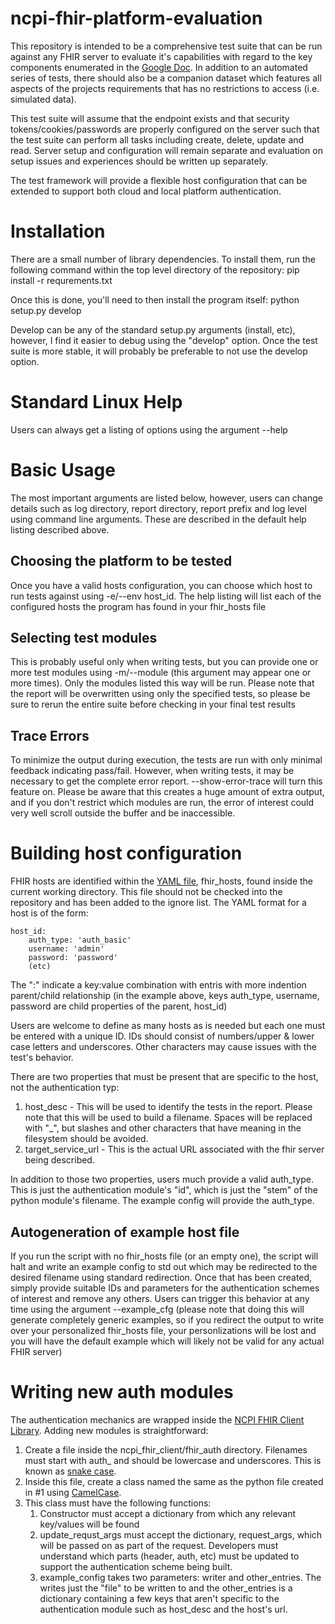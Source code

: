 # ncpi-fhir-platform-evaluation
This repository is intended to be a comprehensive test suite that can be run against any FHIR server to evaluate it's capabilities with regard to the key components enumerated in the [Google Doc](https://docs.google.com/document/d/14v262NcQ3gi_zA2aYhGA1n57jqyu9iyv4lx5y0ldfRA/edit#heading=h.v5btdkozye9p). In addition to an automated series of tests, there should also be a companion dataset which features all aspects of the projects requirements that has no restrictions to access (i.e. simulated data). 

This test suite will assume that the endpoint exists and that security tokens/cookies/passwords are properly configured on the server such that the test suite can perform all tasks including create, delete, update and read. Server setup and configuration will remain separate and evaluation on setup issues and experiences should be written up separately.

The test framework will provide a flexible host configuration that can be extended to support both cloud and local platform authentication.

# Installation
There are a small number of library dependencies. To install them, run the following command within the top level directory of the repository:
    pip install -r requrements.txt

Once this is done, you'll need to then install the program itself:
    python setup.py develop

Develop can be any of the standard setup.py arguments (install, etc), however, I find it easier to debug using the "develop" option. Once the test suite is more stable, it will probably be preferable to not use the develop option.

# Standard Linux Help
Users can always get a listing of options using the argument --help

# Basic Usage
The most important arguments are listed below, however, users can change details such as log directory, report directory, report prefix and log level using command line arguments. These are described in the default help listing described above.

## Choosing the platform to be tested
Once you have a valid hosts configuration, you can choose which host to run tests against using -e/--env host_id. The help listing will list each of the configured hosts the program has found in your fhir_hosts file

## Selecting test modules
This is probably useful only when writing tests, but you can provide one or more test modules using -m/--module (this argument may appear one or more times). Only the modules listed this way will be run. Please note that the report will be overwritten using only the specified tests, so please be sure to rerun the entire suite before checking in your final test results

## Trace Errors
To minimize the output during execution, the tests are run with only minimal feedback indicating pass/fail. However, when writing tests, it may be necessary to get the complete error report. --show-error-trace will turn this feature on. Please be aware that this creates a huge amount of extra output, and if you don't restrict which modules are run, the error of interest could very well scroll outside the buffer and be inaccessible.

# Building host configuration
FHIR hosts are identified within the [YAML file](yaml.org), fhir_hosts, found inside the current working directory. This file should not be checked into the repository and has been added to the ignore list. The YAML format for a host is of the form: 

    host_id:
        auth_type: 'auth_basic'
        username: 'admin'
        password: 'password'
        (etc)

The ":" indicate a key:value combination with entris with more indention parent/child relationship (in the example above, keys auth_type, username, password are child properties of the parent, host_id)

Users are welcome to define as many hosts as is needed but each one must be entered with a unique ID. IDs should consist of numbers/upper & lower case letters and underscores. Other characters may cause issues with the test's behavior.

There are two properties that must be present that are specific to the host, not the authentication typ: 
1.  host_desc   - This will be used to identify the tests in the report. Please note that this will be used to build a filename. Spaces will be replaced with "_", but slashes and other characters that have meaning in the filesystem should be avoided. 
2.  target_service_url - This is the actual URL associated with the fhir server being described. 

In addition to those two properties, users much provide a valid auth_type. This is just the authentication module's "id", which is just the "stem" of the python module's filename. The example config will provide the auth_type. 

## Autogeneration of example host file
If you run the script with no fhir_hosts file (or an empty one), the script will halt and write an example config to std out which may be redirected to the desired filename using standard redirection. Once that has been created, simply provide suitable IDs and parameters for the authentication schemes of interest and remove any others. Users can trigger this behavior at any time using the argument --example_cfg (please note that doing this will generate completely generic examples, so if you redirect the output to write over your personalized fhir_hosts file, your personlizations will be lost and you will have the default example which will likely not be valid for any actual FHIR server)

# Writing new auth modules
The authentication mechanics are wrapped inside the [NCPI FHIR Client Library](https://github.com/ncpi-fhir/ncpi-fhir-client). Adding new modules is straightforward: 

1.  Create a file inside the ncpi_fhir_client/fhir_auth directory. Filenames must start with auth_ and should be lowercase and underscores. This is known as [snake case](https://en.wikipedia.org/wiki/Snake_case). 
2.  Inside this file, create a class named the same as the python file created in #1 using [CamelCase](https://en.wikipedia.org/wiki/Camel_case). 
3.  This class must have the following functions:
    1.  Constructor must accept a dictionary from which any relevant key/values will be found
    2.  update_requst_args must accept the dictionary, request_args, which will be passed on as part of the request. Developers must understand which parts (header, auth, etc) must be updated to support the authentication scheme being built.
    3.  example_config takes two parameters: writer and other_entries. The writes just the "file" to be written to and the other_entries is a dictionary containing a few keys that aren't specific to the authentication module such as host_desc and the host's url. 
